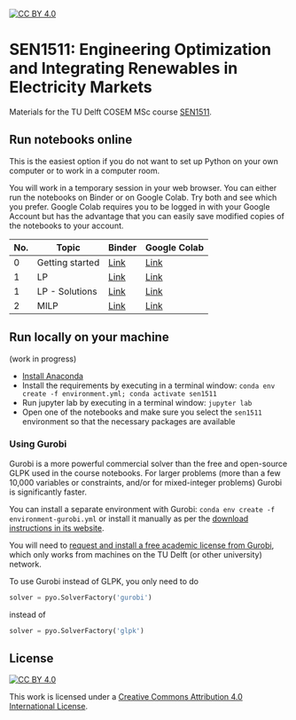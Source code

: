 [cc-by]: http://creativecommons.org/licenses/by/4.0/
[cc-by-image]: https://i.creativecommons.org/l/by/4.0/88x31.png
[cc-by-shield]: https://img.shields.io/badge/License-CC%20BY%204.0-lightgrey.svg
[![CC BY 4.0][cc-by-shield]][cc-by]

# SEN1511: Engineering Optimization and Integrating Renewables in Electricity Markets

Materials for the TU Delft COSEM MSc course [SEN1511](https://studiegids.tudelft.nl/a101_searchCtrl.do?course_code=SEN1511&surname=&item_value=&onlyElectives=Y&tag_id=&deleteTag_id=&operation=searchOnCode).

## Run notebooks online

This is the easiest option if you do not want to set up Python on your own computer or to work in a computer room.

You will work in a temporary session in your web browser. You can either run the notebooks on Binder or on Google Colab. Try both and see which you prefer. Google Colab requires you to be logged in with your Google Account but has the advantage that you can easily save modified copies of the notebooks to your account.

| No. | Topic | Binder | Google Colab |
|---|---|---|---|
| 0 | Getting started | [Link](https://mybinder.org/v2/gh/sjpfenninger/sen1511/HEAD?labpath=0%20-%20Getting%20started.ipynb) | [Link](https://colab.research.google.com/github/sjpfenninger/sen1511/blob/main/0%20-%20Getting%20started.ipynb)|
| 1 | LP | [Link](https://mybinder.org/v2/gh/sjpfenninger/sen1511/HEAD?labpath=1%20-%20LP.ipynb) | [Link](https://colab.research.google.com/github/sjpfenninger/sen1511/blob/main/1%20-%20LP.ipynb)|
| 1 | LP - Solutions | [Link](https://mybinder.org/v2/gh/sjpfenninger/sen1511/HEAD?labpath=1%20-%20LP%20-%20Solutions.ipynb) | [Link](https://colab.research.google.com/github/sjpfenninger/sen1511/blob/main/1%20-%20LP%20-%20Solutions.ipynb)|
| 2 | MILP | [Link](https://mybinder.org/v2/gh/sjpfenninger/sen1511/HEAD?labpath=2%20-%20MILP.ipynb) | [Link](https://colab.research.google.com/github/sjpfenninger/sen1511/blob/main/2%20-%20MILP.ipynb)|

## Run locally on your machine

(work in progress)

* [Install Anaconda](https://docs.anaconda.com/anaconda/install/)
* Install the requirements by executing in a terminal window: `conda env create -f environment.yml; conda activate sen1511`
* Run jupyter lab by executing in a terminal window: `jupyter lab`
* Open one of the notebooks and make sure you select the `sen1511` environment so that the necessary packages are available

### Using Gurobi

Gurobi is a more powerful commercial solver than the free and open-source GLPK used in the course notebooks. For larger problems (more than a few 10,000 variables or constraints, and/or for mixed-integer problems) Gurobi is significantly faster.

You can install a separate environment with Gurobi: `conda env create -f environment-gurobi.yml` or install it manually as per the [download instructions in its website](https://www.gurobi.com/).

You will need to [request and install a free academic license from Gurobi](https://www.gurobi.com/downloads/end-user-license-agreement-academic/), which only works from machines on the TU Delft (or other university) network.

To use Gurobi instead of GLPK, you only need to do

```python
solver = pyo.SolverFactory('gurobi')
```

instead of

```python
solver = pyo.SolverFactory('glpk')
```

## License

[![CC BY 4.0][cc-by-image]][cc-by]

This work is licensed under a [Creative Commons Attribution 4.0 International License][cc-by].
